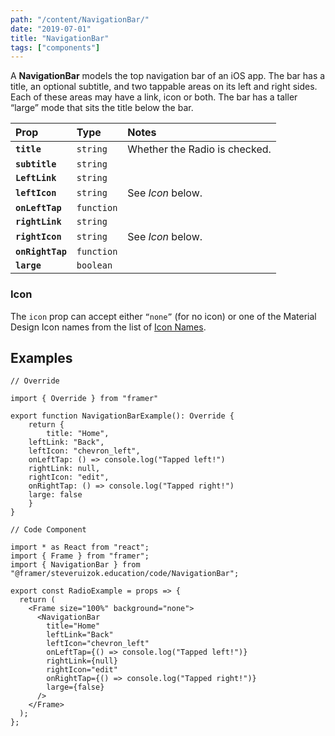 ```yaml
---
path: "/content/NavigationBar/"
date: "2019-07-01"
title: "NavigationBar"
tags: ["components"]
---
```


A **NavigationBar** models the top navigation bar of an iOS app. The bar has a
title, an optional subtitle, and two tappable areas on its left and right sides.
Each of these areas may have a link, icon or both. The bar has a taller “large”
mode that sits the title below the bar.

| Prop             | Type       | Notes                         |
| :--------------- | :--------- | :---------------------------- |
| **`title`**      | `string`   | Whether the Radio is checked. |
| **`subtitle`**   | `string`   |                               |
| **`LeftLink`**   | `string`   |                               |
| **`leftIcon`**   | `string`   | See _Icon_ below.             |
| **`onLeftTap`**  | `function` |                               |
| **`rightLink`**  | `string`   |                               |
| **`rightIcon`**  | `string`   | See _Icon_ below.             |
| **`onRightTap`** | `function` |                               |
| **`large`**      | `boolean`  |                               |

### Icon

The `icon` prop can accept either `“none”` (for no icon) or one of the Material
Design Icon names from the list of
[Icon Names](https://framer-learn-docs.netlify.com/content/IconNames/).

## Examples

```tsx
// Override

import { Override } from "framer"

export function NavigationBarExample(): Override {
	return {
		title: "Home",
    leftLink: "Back",
    leftIcon: "chevron_left",
    onLeftTap: () => console.log("Tapped left!")
    rightLink: null,
    rightIcon: "edit",
    onRightTap: () => console.log("Tapped right!")
  	large: false
	}
}
```

```tsx
// Code Component

import * as React from "react";
import { Frame } from "framer";
import { NavigationBar } from "@framer/steveruizok.education/code/NavigationBar";

export const RadioExample = props => {
  return (
    <Frame size="100%" background="none">
      <NavigationBar
        title="Home"
        leftLink="Back"
        leftIcon="chevron_left"
        onLeftTap={() => console.log("Tapped left!")}
        rightLink={null}
        rightIcon="edit"
        onRightTap={() => console.log("Tapped right!")}
        large={false}
      />
    </Frame>
  );
};
```
